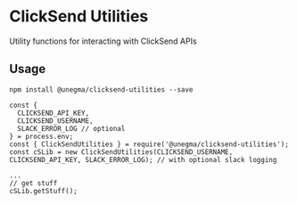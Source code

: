 # ClickSend Utilities
Utility functions for interacting with ClickSend APIs

## Usage

`npm install @unegma/clicksend-utilities --save`

```
const {
  CLICKSEND_API_KEY,
  CLICKSEND_USERNAME,
  SLACK_ERROR_LOG // optional
} = process.env;
const { ClickSendUtilities } = require('@unegma/clicksend-utilities');
const cSLib = new ClickSendUtilities(CLICKSEND_USERNAME, CLICKSEND_API_KEY, SLACK_ERROR_LOG); // with optional slack logging

...
// get stuff
cSLib.getStuff();
```

